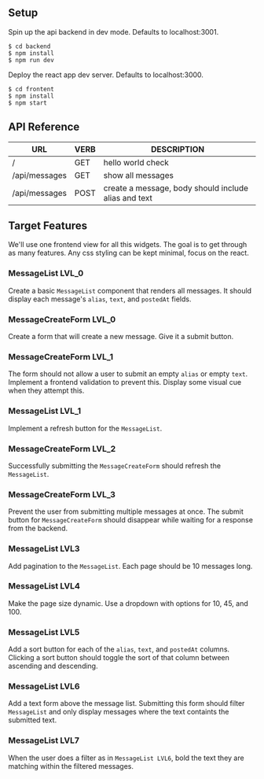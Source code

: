 ## Setup

Spin up the api backend in dev mode. Defaults to localhost:3001.

```
$ cd backend
$ npm install
$ npm run dev
```

Deploy the react app dev server. Defaults to localhost:3000.

```
$ cd frontent
$ npm install
$ npm start
```

## API Reference

| URL           | VERB | DESCRIPTION                                           |
|---------------|------|-------------------------------------------------------|
| /             | GET  | hello world check                                     |
| /api/messages | GET  | show all messages                                     |
| /api/messages | POST | create a message, body should include alias and text  |

## Target Features

We'll use one frontend view for all this widgets. The goal is to get through as many features. Any css styling can be kept minimal, focus on the react.

### MessageList LVL_0

Create a basic `MessageList` component that renders all messages. It should display each message's `alias`, `text`, and `postedAt` fields.

### MessageCreateForm LVL_0

Create a form that will create a new message. Give it a submit button.

### MessageCreateForm LVL_1

The form should not allow a user to submit an empty `alias` or empty `text`. Implement a frontend validation to prevent this. Display some visual cue when they attempt this.

### MessageList LVL_1

Implement a refresh button for the `MessageList`.

### MessageCreateForm LVL_2

Successfully submitting the `MessageCreateForm` should refresh the `MessageList`.

###  MessageCreateForm LVL_3

Prevent the user from submitting multiple messages at once. The submit button for `MessageCreateForm` should disappear while waiting for a response from the backend. 

### MessageList LVL3

Add pagination to the `MessageList`. Each page should be 10 messages long.

### MessageList LVL4

Make the page size dynamic. Use a dropdown with options for 10, 45, and 100.

### MessageList LVL5

Add a sort button for each of the `alias`, `text`, and `postedAt` columns. Clicking a sort button should toggle the sort of that column between ascending and descending.

### MessageList LVL6

Add a text form above the message list. Submitting this form should filter `MessageList` and only display messages where the text containts the submitted text.

### MessageList LVL7

When the user does a filter as in `MessageList LVL6`, bold the text they are matching within the filtered messages.

